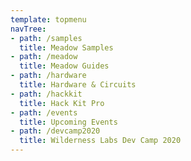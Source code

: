 ```yaml
---
template: topmenu
navTree:
- path: /samples
  title: Meadow Samples
- path: /meadow
  title: Meadow Guides
- path: /hardware
  title: Hardware & Circuits
- path: /hackkit
  title: Hack Kit Pro
- path: /events
  title: Upcoming Events
- path: /devcamp2020
  title: Wilderness Labs Dev Camp 2020
---
```

